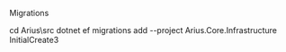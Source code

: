 Migrations

cd Arius\src
dotnet ef migrations add --project Arius.Core.Infrastructure InitialCreate3